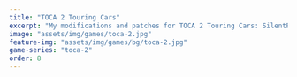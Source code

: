 ```yaml
---
title: "TOCA 2 Touring Cars"
excerpt: "My modifications and patches for TOCA 2 Touring Cars: SilentPatch."
image: "assets/img/games/toca-2.jpg"
feature-img: "assets/img/games/bg/toca-2.jpg"
game-series: "toca-2"
order: 8
---
```

